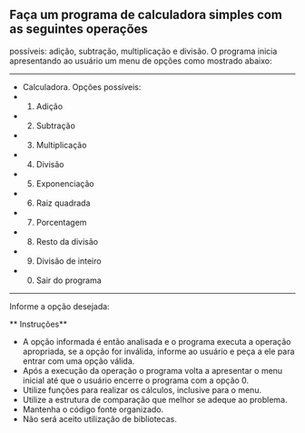 ## Faça um programa de calculadora simples com as seguintes operações
possíveis: adição, subtração, multiplicação e divisão. O programa inicia
apresentando ao usuário um menu de opções como mostrado abaixo:

**********************************************************************
* Calculadora. Opções possíveis:
* 1. Adição
* 2. Subtração
* 3. Multiplicação
* 4. Divisão
* 5. Exponenciação
* 6. Raiz quadrada
* 7. Porcentagem
* 8. Resto da divisão
* 9. Divisão de inteiro
* 0. Sair do programa
*********************************************************************
Informe a opção desejada:


** Instruções**

- A opção informada é então analisada e o programa executa a operação apropriada,
se a opção for inválida, informe ao usuário e peça a ele para entrar com uma
opção válida.
- Após a execução da operação o programa volta a apresentar o menu inicial até
que o usuário encerre o programa com a opção 0.
- Utilize funções para realizar os cálculos, inclusive para o menu.
- Utilize a estrutura de comparação que melhor se adeque ao problema.
- Mantenha o código fonte organizado.
- Não será aceito utilização de bibliotecas.